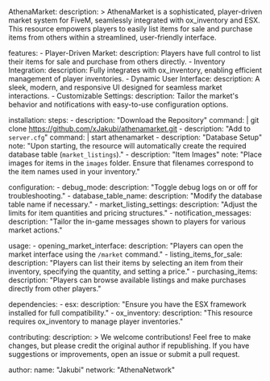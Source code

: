 AthenaMarket:
  description: >
    AthenaMarket is a sophisticated, player-driven market system for FiveM,
    seamlessly integrated with ox_inventory and ESX. This resource empowers players
    to easily list items for sale and purchase items from others within a streamlined,
    user-friendly interface.
  
  features:
    - Player-Driven Market:
        description: Players have full control to list their items for sale and purchase from others directly.
    - Inventory Integration:
        description: Fully integrates with ox_inventory, enabling efficient management of player inventories.
    - Dynamic User Interface:
        description: A sleek, modern, and responsive UI designed for seamless market interactions.
    - Customizable Settings:
        description: Tailor the market's behavior and notifications with easy-to-use configuration options.

  installation:
    steps:
      - description: "Download the Repository"
        command: |
          git clone https://github.com/xJakubi/athenamarket.git
      - description: "Add to `server.cfg`"
        command: |
          start athenamarket
      - description: "Database Setup"
        note: "Upon starting, the resource will automatically create the required database table (`market_listings`)."
      - description: "Item Images"
        note: "Place images for items in the `images` folder. Ensure that filenames correspond to the item names used in your inventory."

  configuration:
    - debug_mode:
        description: "Toggle debug logs on or off for troubleshooting."
    - database_table_name:
        description: "Modify the database table name if necessary."
    - market_listing_settings:
        description: "Adjust the limits for item quantities and pricing structures."
    - notification_messages:
        description: "Tailor the in-game messages shown to players for various market actions."

  usage:
    - opening_market_interface:
        description: "Players can open the market interface using the `/market` command."
    - listing_items_for_sale:
        description: "Players can list their items by selecting an item from their inventory, specifying the quantity, and setting a price."
    - purchasing_items:
        description: "Players can browse available listings and make purchases directly from other players."

  dependencies:
    - esx:
        description: "Ensure you have the ESX framework installed for full compatibility."
    - ox_inventory:
        description: "This resource requires ox_inventory to manage player inventories."

  contributing:
    description: >
      We welcome contributions! Feel free to make changes, but please credit the original author if republishing.
      If you have suggestions or improvements, open an issue or submit a pull request.
    
  author:
    name: "Jakubi"
    network: "AthenaNetwork"
